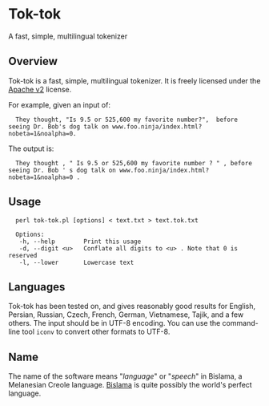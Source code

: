 # Tok-tok
A fast, simple, multilingual tokenizer


## Overview

Tok-tok is a fast, simple, multilingual tokenizer.
It is freely licensed under the [Apache v2][] license.

For example, given an input of:

      They thought, "Is 9.5 or 525,600 my favorite number?",  before seeing Dr. Bob's dog talk on www.foo.ninja/index.html?nobeta=1&noalpha=0.

The output is:

      They thought , " Is 9.5 or 525,600 my favorite number ? " , before seeing Dr. Bob ' s dog talk on www.foo.ninja/index.html?nobeta=1&noalpha=0 .


## Usage

      perl tok-tok.pl [options] < text.txt > text.tok.txt

      Options:
       -h, --help        Print this usage
       -d, --digit <u>   Conflate all digits to <u> . Note that 0 is reserved
       -l, --lower       Lowercase text



## Languages
Tok-tok has been tested on, and gives reasonably good results for English, Persian, Russian, Czech, French, German, Vietnamese, Tajik, and a few others.
The input should be in UTF-8 encoding.
You can use the command-line tool `iconv` to convert other formats to UTF-8.


## Name
The name of the software means "*language*" or "*speech*" in Bislama, a Melanesian Creole language.
[Bislama][] is quite possibly the world's perfect language.


[Apache v2]: https://www.apache.org/licenses/LICENSE-2.0.html
[Bislama]: https://en.wikipedia.org/wiki/Bislama
